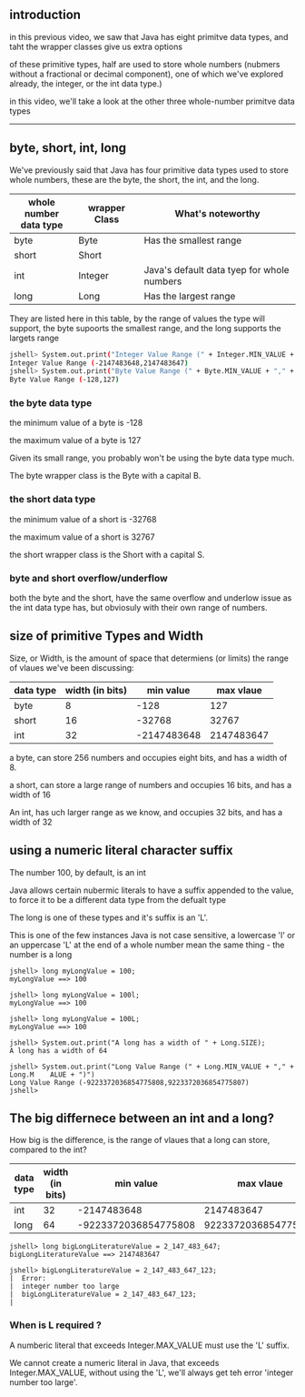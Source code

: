 ## introduction

in this previous video, we saw that Java has eight primitve data types, and taht the wrapper classes give us extra options

of these primitive types, half are used to store whole numbers (nubmers without a fractional or decimal component), one of which we've explored already, the integer, or the int data type.)

in this video, we'll take a look at the other three whole-number primitve data types

---

## byte, short, int, long

We've previously said that Java has four primitive data types used to store whole numbers, these are the byte, the short, the int, and the long.

| whole number<br />data type | wrapper Class | What's noteworthy                          |
| --------------------------- | ------------- | ------------------------------------------ |
| byte                        | Byte          | Has the smallest range                     |
| short                       | Short         |                                            |
| int                         | Integer       | Java's default data tyep for whole numbers |
| long                        | Long          | Has the largest range                      |

They are listed here in this table, by the range of values the type will support, the byte supoorts the smallest range, and the long supports the largets range

```bash
jshell> System.out.print("Integer Value Range (" + Integer.MIN_VALUE + "," + Integer.MAX_VALUE + ")")
Integer Value Range (-2147483648,2147483647)
jshell> System.out.print("Byte Value Range (" + Byte.MIN_VALUE + "," + Byte.MAX_    E + ")")
Byte Value Range (-128,127)
```

### the byte data type

the minimum value of a byte is -128

the maximum value of a byte is 127

Given its small range, you probably won't be using the byte data type much.

The byte wrapper class is the Byte with a capital B.

### the short data type

the minimum value of a short is -32768

the maximum value of a short is 32767

the short wrapper class is the Short with a capital S.

### byte and short overflow/underflow

both the byte and the short, have the same overflow and underlow issue as the int data type has, but obviosuly with their own range of numbers.

## size of primitive Types and Width

Size, or Width, is the amount of space that determiens (or limits) the range of vlaues we've been discussing:

| data type | width (in bits) | min value   | max vlaue  |
| --------- | --------------- | ----------- | ---------- |
| byte      | 8               | -128        | 127        |
| short     | 16              | -32768      | 32767      |
| int       | 32              | -2147483648 | 2147483647 |

a byte, can store 256 numbers and occupies eight bits, and has a width of 8.

a short, can store a large range of numbers and occupies 16 bits, and has a width of 16

An int, has uch larger range as we know, and occupies 32 bits, and has a width of 32

## using a numeric literal character suffix

The number 100, by default, is an int

Java allows certain nubermic literals to have a suffix appended to the value, to force it to be a different data type from the defualt type

The long is one of these types and it's suffix is an 'L'.

This is one of the few instances Java is not case sensitive, a lowercase 'l' or an uppercase 'L' at the end of a whole number mean the same thing - the number is a long

```
jshell> long myLongValue = 100;
myLongValue ==> 100

jshell> long myLongValue = 100l;
myLongValue ==> 100

jshell> long myLongValue = 100L;
myLongValue ==> 100

jshell> System.out.print("A long has a width of " + Long.SIZE);
A long has a width of 64

jshell> System.out.print("Long Value Range (" + Long.MIN_VALUE + "," + Long.M    ALUE + ")")
Long Value Range (-9223372036854775808,9223372036854775807)
jshell>
```

## The big differnece between an int and a long?

How big is the difference, is the range of vlaues that a long can store, compared to the int?

| data type | width (in bits) | min value            | max vlaue           |
| --------- | --------------- | -------------------- | ------------------- |
| int       | 32              | -2147483648          | 2147483647          |
| long      | 64              | -9223372036854775808 | 9223372036854775807 |

```
jshell> long bigLongLiteratureValue = 2_147_483_647;
bigLongLiteratureValue ==> 2147483647

jshell> bigLongLiteratureValue = 2_147_483_647_123;
|  Error:
|  integer number too large
|  bigLongLiteratureValue = 2_147_483_647_123;
|
```

### When is L required ?

A numberic literal that exceeds Integer.MAX_VALUE must use the 'L' suffix.

We cannot create a numeric literal in Java, that exceeds Integer.MAX_VALUE, without using the 'L', we'll always get teh error 'integer number too large'.
